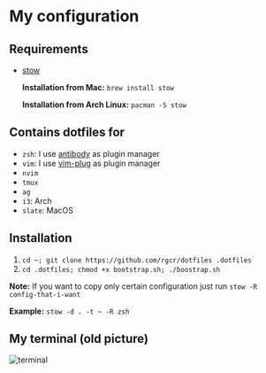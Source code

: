 My configuration
=========================

Requirements
------------

* [stow](https://www.gnu.org/software/stow/)

    **Installation from Mac:** `brew install stow`

    **Installation from Arch Linux:** `pacman -S stow`


Contains dotfiles for
------------
* `zsh`: I use [antibody](https://github.com/getantibody/antibody) as plugin manager
* `vim`: I use [vim-plug](https://github.com/junegunn/vim-plug) as plugin manager
* `nvim`
* `tmux`
* `ag`
* `i3`: Arch
* `slate`: MacOS


Installation
-------------

1. `cd ~; git clone https://github.com/rgcr/dotfiles .dotfiles`
2. `cd .dotfiles; chmod +x bootstrap.sh; ./boostrap.sh`



**Note:** If you want to copy only certain configuration just run `stow -R config-that-i-want`

**Example:**
  `stow -d . -t ~ -R zsh`



My terminal (old picture)
-----------
<img alt="terminal" src="https://user-images.githubusercontent.com/1203422/32017597-d1eaacf8-b98c-11e7-9102-ab540e14197b.png">

